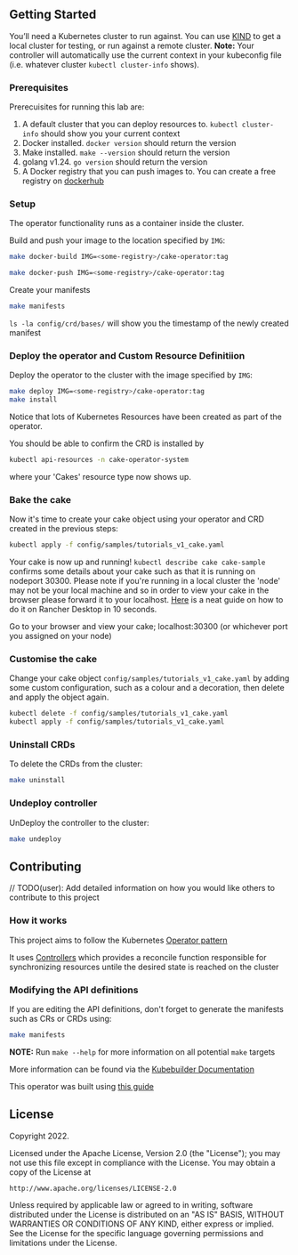 ## Getting Started
You’ll need a Kubernetes cluster to run against. You can use [KIND](https://sigs.k8s.io/kind) to get a local cluster for testing, or run against a remote cluster.
**Note:** Your controller will automatically use the current context in your kubeconfig file (i.e. whatever cluster `kubectl cluster-info` shows).

### Prerequisites

Prerecuisites for running this lab are: 

1. A default cluster that you can deploy resources to. `kubectl cluster-info` should show you your current context
2. Docker installed. `docker version` should return the version
3. Make installed. `make --version` should return the version
4. golang v1.24. `go version` should return the version
5. A Docker registry that you can push images to. You can create a free registry on [dockerhub](https://www.docker.com/products/docker-hub/)

### Setup

The operator functionality runs as a container inside the cluster.

Build and push your image to the location specified by `IMG`:
	
```sh
make docker-build IMG=<some-registry>/cake-operator:tag
```

```sh
make docker-push IMG=<some-registry>/cake-operator:tag
```

Create your manifests
```sh
make manifests
```

`ls -la config/crd/bases/` will show you the timestamp of the newly created manifest

### Deploy the operator and Custom Resource Definitiion

Deploy the operator to the cluster with the image specified by `IMG`:

```sh
make deploy IMG=<some-registry>/cake-operator:tag
make install
```
Notice that lots of Kubernetes Resources have been created as part of the operator. 

You should be able to confirm the CRD is installed by 

```sh
kubectl api-resources -n cake-operator-system
```

where your 'Cakes' resource type now shows up.

### Bake the cake

Now it's time to create your cake object using your operator and CRD created in the previous steps:

```sh
kubectl apply -f config/samples/tutorials_v1_cake.yaml
```

Your cake is now up and running! `kubectl describe cake cake-sample` confirms some details about your cake such as that it is running on nodeport 30300. Please note if you're running in a local cluster the 'node' may not be your local machine and so in order to view your cake in the browser please forward it to your localhost. [Here](https://docs.rancherdesktop.io/ui/port-forwarding/) is a neat guide on how to do it on Rancher Desktop in 10 seconds. 

Go to your browser and view your cake; localhost:30300 (or whichever port you assigned on your node)

### Customise the cake

Change your cake object `config/samples/tutorials_v1_cake.yaml` by adding some custom configuration, such as a colour and a decoration, then delete and apply the object again. 

```sh
kubectl delete -f config/samples/tutorials_v1_cake.yaml
kubectl apply -f config/samples/tutorials_v1_cake.yaml
```

### Uninstall CRDs
To delete the CRDs from the cluster:

```sh
make uninstall
```

### Undeploy controller
UnDeploy the controller to the cluster:

```sh
make undeploy
```

## Contributing
// TODO(user): Add detailed information on how you would like others to contribute to this project

### How it works
This project aims to follow the Kubernetes [Operator pattern](https://kubernetes.io/docs/concepts/extend-kubernetes/operator/)

It uses [Controllers](https://kubernetes.io/docs/concepts/architecture/controller/) 
which provides a reconcile function responsible for synchronizing resources untile the desired state is reached on the cluster 


### Modifying the API definitions

If you are editing the API definitions, don't forget to generate the manifests such as CRs or CRDs using:

```sh
make manifests
```

**NOTE:** Run `make --help` for more information on all potential `make` targets

More information can be found via the [Kubebuilder Documentation](https://book.kubebuilder.io/introduction.html)

This operator was built using [this guide](https://medium.com/developingnodes/mastering-kubernetes-operators-your-definitive-guide-to-starting-strong-70ff43579eb9)

## License

Copyright 2022.

Licensed under the Apache License, Version 2.0 (the "License");
you may not use this file except in compliance with the License.
You may obtain a copy of the License at

    http://www.apache.org/licenses/LICENSE-2.0

Unless required by applicable law or agreed to in writing, software
distributed under the License is distributed on an "AS IS" BASIS,
WITHOUT WARRANTIES OR CONDITIONS OF ANY KIND, either express or implied.
See the License for the specific language governing permissions and
limitations under the License.

